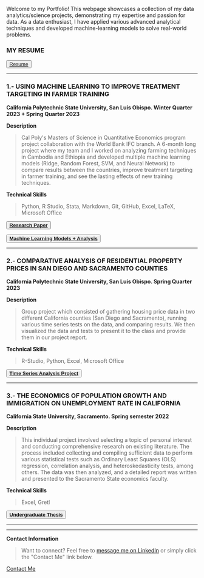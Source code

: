 

Welcome to my Portfolio! This webpage showcases a collection of my data analytics/science projects, demonstrating my expertise and passion for data. As a data enthusiast, I have applied various advanced analytical techniques and developed machine-learning models to solve real-world problems.

### MY RESUME

<button id="project-button"><a href="Andres_Perez_Mtz_Resume.pdf">Resume</a></button>



--------------------------------------------------------------------------------------------------------------------------------------------------------------------------------------------------------------------------------------------------------------------------------------------------------------------------------------------------------------------------------------------------------------------------------------


### 1.- USING MACHINE LEARNING TO IMPROVE TREATMENT TARGETING IN FARMER TRAINING

**California Polytechnic State University, San Luis Obispo. Winter Quarter 2023 + Spring Quarter 2023**

**Description**
> Cal Poly's Masters of Science in Quantitative Economics program project collaboration with the World Bank IFC branch. A 6-month long project where my team and I worked on analyzing farming techniques in Cambodia and Ethiopia and developed multiple machine learning models (Ridge, Random Forest, SVM, and Neural Network) to compare results between the countries, improve treatment targeting in farmer training, and see the lasting effects of new training techniques.

**Technical Skills**
> Python, R Studio, Stata, Markdown, Git, GitHub, Excel, LaTeX, Microsoft Office



<button id="project-button"><a href="Use_Machine_Learning_to_Improve_Treatment_Targeting_in_Farmer_Training.pdf">**Research Paper**</a></button>

<button id="project-button"><a href="ML_Analysis.html">**Machine Learning Models + Analysis**</a></button>



--------------------------------------------------------------------------------------------------------------------------------------------------------------------------------------------------------------------------------------------------------------------------------------------------------------------------------------------------------------------------------------------------------------------------------------



### 2.- COMPARATIVE ANALYSIS OF RESIDENTIAL PROPERTY PRICES IN SAN DIEGO AND SACRAMENTO COUNTIES

**California Polytechnic State University, San Luis Obispo. Spring Quarter 2023**

**Description**

> Group project which consisted of gathering housing price data in two different California counties (San Diego and Sacramento), running various time series tests on the data, and comparing results. We then visualized the data and tests to present it to the class and provide them in our project report.

**Technical Skills**

> R-Studio, Python, Excel, Microsoft Office



<button id="project-button"><a href="House Prices in San Diego and Sacramento.pdf">**Time Series Analysis Project**</a></button>



--------------------------------------------------------------------------------------------------------------------------------------------------------------------------------------------------------------------------------------------------------------------------------------------------------------------------------------------------------------------------------------------------------------------------------------



### 3.- THE ECONOMICS OF POPULATION GROWTH AND IMMIGRATION ON UNEMPLOYMENT RATE IN CALIFORNIA

**California State University, Sacramento. Spring semester 2022**

**Description** 

> This individual project involved selecting a topic of personal interest and conducting comprehensive research on existing literature. The process included collecting and compiling sufficient data to perform various statistical tests such as Ordinary Least Squares (OLS) regression, correlation analysis, and heteroskedasticity tests, among others. The data was then analyzed, and a detailed report was written and presented to the Sacramento State economics faculty.
 
**Technical Skills**

> Excel, Gretl 



<button id="project-button"><a href="THE ECONOMICS OF POPULATION GROWTH AND IMMIGRATION ON UNEMPLOYMENT RATE IN CALIFORNIA.pdf">**Undergraduate Thesis**</a></button>



  
<html>
<head>
  <title>Button Example</title>
  <style>
    /* Styles for the button with "project-button" id */
    #project-button: hover {
      background-color: rgba(171, 235, 198);
      color: white;
      font-size: 16px;
      padding: 10px 20px;
      border: none;
      border-radius: 5px;
      cursor: pointer;
    }
        /* Additional styles for the button when hovered */
    #project-button:hover {
      background-color: rgba(171, 235, 198);
    }
  </style>
</head>
</html>


_________________________________________________________________________________________________________________________________________________________________________________________________________________
_________________________________________________________________________________________________________________________________________________________________________________________________________________

**Contact Information**
> Want to connect? Feel free to <a href="https://www.linkedin.com/in/andres-p-b3923b225/">message me on LinkedIn</a> or simply click the "Contact Me" link below.



<body>
  <div class="contact-button">
    <a href="mailto:andy._992010@hotmail.com">Contact Me</a>
  </div>
</body>



